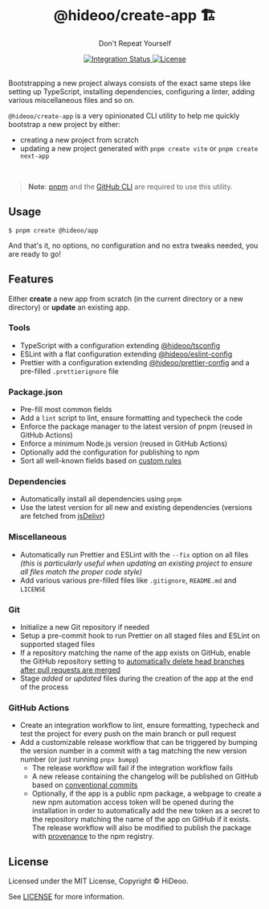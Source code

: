 <div align="center">
  <h1>@hideoo/create-app 🏗️</h1>
  <p>Don't Repeat Yourself</p>
</div>

<div align="center">
  <a href="https://github.com/HiDeoo/create-app/actions/workflows/integration.yml">
    <img alt="Integration Status" src="https://github.com/HiDeoo/create-app/actions/workflows/integration.yml/badge.svg" />
  </a>
  <a href="https://github.com/HiDeoo/create-app/blob/main/LICENSE">
    <img alt="License" src="https://badgen.net/github/license/HiDeoo/create-app" />
  </a>
  <br />
  <br />
</div>

Bootstrapping a new project always consists of the exact same steps like setting up TypeScript, installing dependencies, configuring a linter, adding various miscellaneous files and so on.

`@hideoo/create-app` is a very opinionated CLI utility to help me quickly bootstrap a new project by either:

- creating a new project from scratch
- updating a new project generated with `pnpm create vite` or `pnpm create next-app`

<br />

> **Note**: [pnpm](https://pnpm.io) and the [GitHub CLI](https://cli.github.com) are required to use this utility.

## Usage

```shell
$ pnpm create @hideoo/app
```

And that's it, no options, no configuration and no extra tweaks needed, you are ready to go!

## Features

Either **create** a new app from scratch (in the current directory or a new directory) or **update** an existing app.

### Tools

- TypeScript with a configuration extending [@hideoo/tsconfig](https://github.com/HiDeoo/tsconfig)
- ESLint with a flat configuration extending [@hideoo/eslint-config](https://github.com/HiDeoo/eslint-config)
- Prettier with a configuration extending [@hideoo/prettier-config](https://github.com/HiDeoo/prettier-config) and a pre-filled `.prettierignore` file

### Package.json

- Pre-fill most common fields
- Add a `lint` script to lint, ensure formatting and typecheck the code
- Enforce the package manager to the latest version of pnpm (reused in GitHub Actions)
- Enforce a minimum Node.js version (reused in GitHub Actions)
- Optionally add the configuration for publishing to npm
- Sort all well-known fields based on [custom rules](src/config.ts#L16-L88)

### Dependencies

- Automatically install all dependencies using `pnpm`
- Use the latest version for all new and existing dependencies (versions are fetched from [jsDelivr](https://www.jsdelivr.com))

### Miscellaneous

- Automatically run Prettier and ESLint with the `--fix` option on all files _(this is particularly useful when updating an existing project to ensure all files match the proper code style)_
- Add various various pre-filled files like `.gitignore`, `README.md` and `LICENSE`

### Git

- Initialize a new Git repository if needed
- Setup a pre-commit hook to run Prettier on all staged files and ESLint on supported staged files
- If a repository matching the name of the app exists on GitHub, enable the GitHub repository setting to [automatically delete head branches after pull requests are merged](https://docs.github.com/en/repositories/configuring-branches-and-merges-in-your-repository/configuring-pull-request-merges/managing-the-automatic-deletion-of-branches)
- Stage _added_ or _updated_ files during the creation of the app at the end of the process

### GitHub Actions

- Create an integration workflow to lint, ensure formatting, typecheck and test the project for every push on the main branch or pull request
- Add a customizable release workflow that can be triggered by bumping the version number in a commit with a tag matching the new version number (or just running `pnpx bumpp`)
  - The release workflow will fail if the integration workflow fails
  - A new release containing the changelog will be published on GitHub based on [conventional commits](https://www.conventionalcommits.org)
  - Optionally, if the app is a public npm package, a webpage to create a new npm automation access token will be opened during the installation in order to automatically add the new token as a secret to the repository matching the name of the app on GitHub if it exists. The release workflow will also be modified to publish the package with [provenance](https://github.blog/2023-04-19-introducing-npm-package-provenance) to the npm registry.

## License

Licensed under the MIT License, Copyright © HiDeoo.

See [LICENSE](https://github.com/HiDeoo/create-app/blob/main/LICENSE) for more information.
